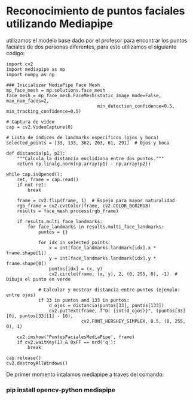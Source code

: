 # **Reconocimiento de puntos faciales utilizando Mediapipe**

utilizamos el modelo base dado por el profesor para encontrar los puntos faciales de dos personas diferentes, para esto utilizamos el 
siguiente código:
```
import cv2
import mediapipe as mp
import numpy as np

### Inicializar MediaPipe Face Mesh
mp_face_mesh = mp.solutions.face_mesh
face_mesh = mp_face_mesh.FaceMesh(static_image_mode=False, max_num_faces=2, 
                                  min_detection_confidence=0.5, min_tracking_confidence=0.5)

# Captura de video
cap = cv2.VideoCapture(0)

# Lista de índices de landmarks específicos (ojos y boca)
selected_points = [33, 133, 362, 263, 61, 291]  # Ojos y boca

def distancia(p1, p2):
    """Calcula la distancia euclidiana entre dos puntos."""
    return np.linalg.norm(np.array(p1) - np.array(p2))

while cap.isOpened():
    ret, frame = cap.read()
    if not ret:
        break

    frame = cv2.flip(frame, 1)  # Espejo para mayor naturalidad
    rgb_frame = cv2.cvtColor(frame, cv2.COLOR_BGR2RGB)
    results = face_mesh.process(rgb_frame)

    if results.multi_face_landmarks:
        for face_landmarks in results.multi_face_landmarks:
            puntos = {}
            
            for idx in selected_points:
                x = int(face_landmarks.landmark[idx].x * frame.shape[1])
                y = int(face_landmarks.landmark[idx].y * frame.shape[0])
                puntos[idx] = (x, y)
                cv2.circle(frame, (x, y), 2, (0, 255, 0), -1)  # Dibuja el punto en verde
            
            # Calcular y mostrar distancia entre puntos (ejemplo: entre ojos)
            if 33 in puntos and 133 in puntos:
                d_ojos = distancia(puntos[33], puntos[133])
                cv2.putText(frame, f"D: {int(d_ojos)}", (puntos[33][0], puntos[33][1] - 10), 
                            cv2.FONT_HERSHEY_SIMPLEX, 0.5, (0, 255, 0), 1)

    cv2.imshow('PuntosFacialesMediaPipe', frame)
    if cv2.waitKey(1) & 0xFF == ord('q'):
        break

cap.release()
cv2.destroyAllWindows()
```

De primer momento intalamos mediapipe a traves del comando:
### pip install opencv-python mediapipe